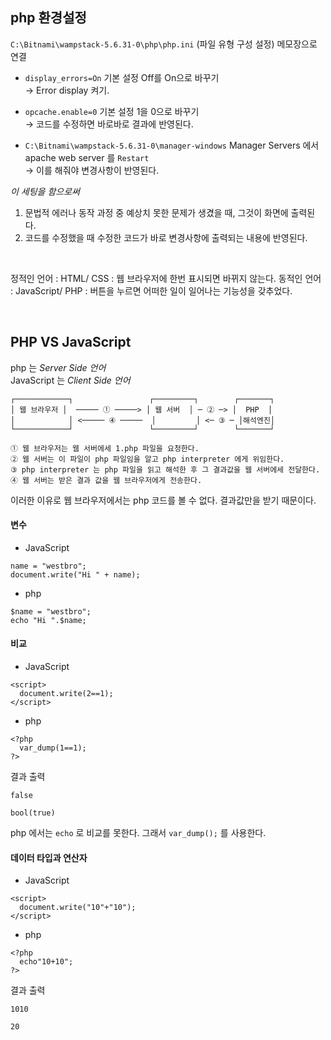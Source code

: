 ## php 환경설정

`C:\Bitnami\wampstack-5.6.31-0\php\php.ini` (파일 유형 구성 설정) 메모장으로 연결  

- `display_errors=On` 기본 설정 Off를 On으로 바꾸기  
→ Error display 켜기.  

- `opcache.enable=0` 기본 설정 1을 0으로 바꾸기  
→ 코드를 수정하면 바로바로 결과에 반영된다.  

- `C:\Bitnami\wampstack-5.6.31-0\manager-windows` Manager Servers 에서 apache web server 를 `Restart`  
→ 이를 해줘야 변경사항이 반영된다.  

*이 세팅을 함으로써*
1. 문법적 에러나 동작 과정 중 예상치 못한 문제가 생겼을 때, 그것이 화면에 출력된다.
2. 코드를 수정했을 때 수정한 코드가 바로 변경사항에 출력되는 내용에 반영된다.

</br>

정적인 언어 : HTML/ CSS : 웹 브라우저에 한번 표시되면 바뀌지 않는다.
동적인 언어 : JavaScript/ PHP : 버튼을 누르면 어떠한 일이 일어나는 기능성을 갖추었다.

</br>

## PHP VS JavaScript

php 는 *Server Side 언어*  
JavaScript 는 *Client Side 언어*  

```
┌────────────┐                 ┌─────────┐        ┌───────┐
│ 웹 브라우저 │  ───── ① ─────> │ 웹 서버  │ ─ ② ─> │  PHP  │
│            │ <───── ④ ─────  │         │ <─ ③ ─ │해석엔진│
└────────────┘                 └─────────┘        └───────┘

① 웹 브라우저는 웹 서버에세 1.php 파일을 요청한다.
② 웹 서버는 이 파일이 php 파일임을 알고 php interpreter 에게 위임한다.
③ php interpreter 는 php 파일을 읽고 해석한 후 그 결과값을 웹 서버에세 전달한다.
④ 웹 서버는 받은 결과 값을 웹 브라우저에게 전송한다.
```

이러한 이유로 웹 브라우저에서는 php 코드를 볼 수 없다. 결과값만을 받기 때문이다.  


#### 변수
- JavaScript  
```
name = "westbro";  
document.write("Hi " + name);  
```
- php  
```
$name = "westbro";
echo "Hi ".$name;
```

#### 비교
- JavaScript
```
<script>
  document.write(2==1);
</script>
```
- php
```
<?php
  var_dump(1==1);
?>
```
결과 출력
```
false
```
```
bool(true)
```
php 에서는 `echo` 로 비교를 못한다. 그래서 `var_dump();` 를 사용한다.

#### 데이터 타입과 연산자
- JavaScript
```
<script>
  document.write("10"+"10");
</script>
```
- php
```
<?php
  echo"10+10";
?>
```
결과 출력  
```
1010
```
```
20
```
